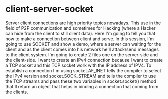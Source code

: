 # client-server-socket


Server client connections are high priority topics nowadays. This use in the field of P2P communication and sometimes for Hacking (where a Hacker can hide from the client to still client data). Here I'm going to tell you that how to make a connection between client and serve.
In this session, I'm going to use SOCKET and show a demo, where a server can waiting for the client and as the client comes into his network he'll attack/send messages to the client system.
I'm going to create 2 files one on the server-side and the client-side.
I want to create an IPv4 connection because I want to create a TCP socket and this TCP socket work with the IP address of IPV4.
To establish a connection I'm using socket.AF_INET tells the compiler to select the IPv4 version and socket.SOCK_STREAM and tells the compiler to use the TCP streams and pass these two variables in socket.socket() method that'll return an object that helps in binding a connection that coming from the clients.
